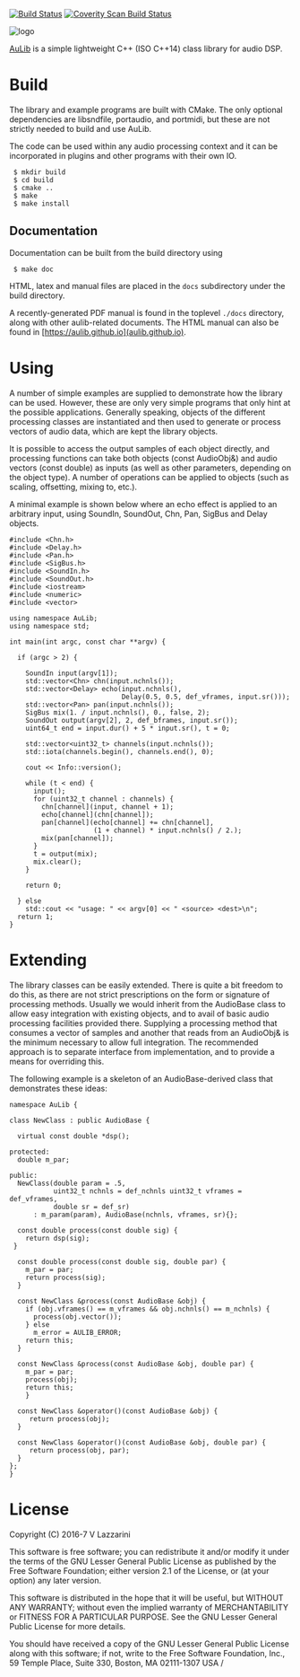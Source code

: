 [![Build Status](https://travis-ci.org/AuLib/AuLib.svg?branch=master)](https://travis-ci.org/AuLib/AuLib)
<a href="https://scan.coverity.com/projects/vlazzarini-aulib">
  <img alt="Coverity Scan Build Status"
       src="https://scan.coverity.com/projects/11643/badge.svg"/>
</a>

![logo](aulib-spiral.png=128x128)

[AuLib](http://github.com/AuLib/AuLib) is a simple lightweight C++ (ISO C++14) class library for audio DSP.

Build
===========================================
 
  The library and example programs are built with CMake. The only
  optional dependencies are libsndfile, portaudio, and portmidi, but
  these are not strictly needed to build and use AuLib.
 
  The code can be used within any audio processing context and it can
  be incorporated in plugins and other programs with their own IO.
 

``` 
 $ mkdir build
 $ cd build
 $ cmake ..
 $ make
 $ make install
```

Documentation
----------------------------------------------

Documentation can be built from the build directory using 

```
 $ make doc
```

HTML, latex and manual files are placed in the `docs` subdirectory under
the build directory.

A recently-generated PDF manual is found in the toplevel `./docs`
directory, along with other aulib-related documents. The HTML manual
can also be found in [https://aulib.github.io](aulib.github.io).

Using
=====================================
 
  A number of simple examples are supplied to demonstrate how the
  library can be used. However, these are only very simple programs
  that only hint at the possible applications. Generally speaking,
  objects of the different processing classes are instantiated and
  then used to generate or process vectors of audio data, which are
  kept the library objects.
 
  It is possible to access the output samples of each object directly,
  and processing functions can take both objects (const AudioObj&) and
  audio vectors (const double) as inputs (as well as other
  parameters, depending on the object type). A number of operations
  can be applied to objects (such as scaling, offsetting, mixing to,
  etc.).
 
  A minimal example is shown below where an echo effect is applied
  to an arbitrary input, using SoundIn, SoundOut, Chn, Pan, SigBus
  and Delay objects.
 
```
#include <Chn.h>
#include <Delay.h>
#include <Pan.h>
#include <SigBus.h>
#include <SoundIn.h>
#include <SoundOut.h>
#include <iostream>
#include <numeric>
#include <vector>

using namespace AuLib;
using namespace std;

int main(int argc, const char **argv) {

  if (argc > 2) {

    SoundIn input(argv[1]);
    std::vector<Chn> chn(input.nchnls());
    std::vector<Delay> echo(input.nchnls(),
                            Delay(0.5, 0.5, def_vframes, input.sr()));
    std::vector<Pan> pan(input.nchnls());
    SigBus mix(1. / input.nchnls(), 0., false, 2);
    SoundOut output(argv[2], 2, def_bframes, input.sr());
    uint64_t end = input.dur() + 5 * input.sr(), t = 0;

    std::vector<uint32_t> channels(input.nchnls());
    std::iota(channels.begin(), channels.end(), 0);

    cout << Info::version();

    while (t < end) {
      input();
      for (uint32_t channel : channels) {
        chn[channel](input, channel + 1);
        echo[channel](chn[channel]);
        pan[channel](echo[channel] += chn[channel],
                     (1 + channel) * input.nchnls() / 2.);
        mix(pan[channel]);
      }
      t = output(mix);
      mix.clear();
    }

    return 0;

  } else
    std::cout << "usage: " << argv[0] << " <source> <dest>\n";
  return 1;
}

```
 
Extending
============================

  The library classes can be easily extended. There is quite a
  bit freedom to do this, as there are not strict prescriptions
  on the form or signature of processing methods. Usually we
  would inherit from the AudioBase class to allow easy
  integration with existing objects, and to avail of basic audio
  processing facilities provided there. Supplying a processing
  method that consumes a vector of samples and another that reads
  from an AudioObj& is the minimum necessary to allow full
  integration. The recommended approach is to separate
  interface from implementation, and to provide a means for
  overriding this. 
 
  The following example is a skeleton of an AudioBase-derived
  class that demonstrates these ideas:
 
```
namespace AuLib {

class NewClass : public AudioBase {

  virtual const double *dsp();

protected:
  double m_par;

public:
  NewClass(double param = .5,
           uint32_t nchnls = def_nchnls uint32_t vframes = def_vframes,
           double sr = def_sr)
      : m_param(param), AudioBase(nchnls, vframes, sr){};

  const double process(const double sig) {
    return dsp(sig);
 }

  const double process(const double sig, double par) {
    m_par = par;
    return process(sig);
  }

  const NewClass &process(const AudioBase &obj) {
    if (obj.vframes() == m_vframes && obj.nchnls() == m_nchnls) {
      process(obj.vector());
    } else
      m_error = AULIB_ERROR;
    return this;
  }

  const NewClass &process(const AudioBase &obj, double par) {
    m_par = par;
    process(obj);
    return this;
	}

  const NewClass &operator()(const AudioBase &obj) {
     return process(obj);
  } 

  const NewClass &operator()(const AudioBase &obj, double par) {
     return process(obj, par);
  }
};
}
```
 
License
=====================

  Copyright (C) 2016-7 V Lazzarini
 
  This software is free software; you can redistribute it and/or
  modify it under the terms of the GNU Lesser General Public
  License as published by the Free Software Foundation; either
  version 2.1 of the License, or (at your option) any later version.
 
  This software is distributed in the hope that it will be useful,
  but WITHOUT ANY WARRANTY; without even the implied warranty of
  MERCHANTABILITY or FITNESS FOR A PARTICULAR PURPOSE.  See the GNU
  Lesser General Public License for more details.
 
  You should have received a copy of the GNU Lesser General Public
  License along with this software; if not, write to the Free Software
  Foundation, Inc., 59 Temple Place, Suite 330, Boston, MA 02111-1307 USA
 /

